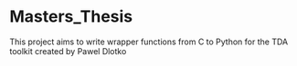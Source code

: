 # Masters_Thesis

This project aims to write wrapper functions from C to Python for the TDA toolkit created by Pawel Dlotko
